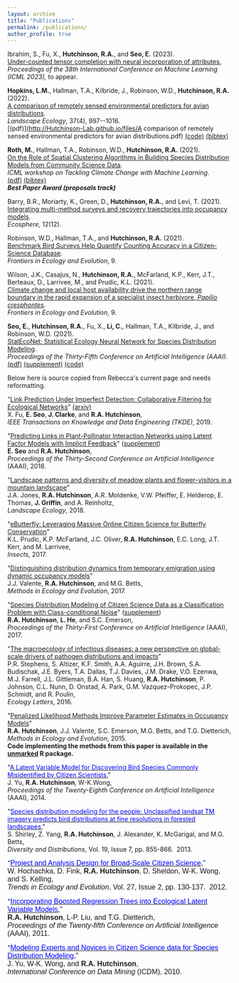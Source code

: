 ```yaml
---
layout: archive
title: "Publications"
permalink: /publications/
author_profile: true
---
```


Ibrahim, S., Fu, X., **Hutchinson, R.A.**, and **Seo, E.** (2023).<br> 
[Under-counted tensor completion with neural incorporation of attributes](https://icml.cc/Conferences/2023),<br> 
*Proceedings of the 38th International Conference on Machine Learning (ICML 2023),* to appear.<br>

**Hopkins, L.M.**, Hallman, T.A., Kilbride, J., Robinson, W.D., **Hutchinson, R.A.** (2022).<br>
[A comparison of remotely sensed environmental predictors for avian distributions](https://link.springer.com/article/10.1007/s10980-022-01406-y). <br>
*Landscape Ecology*, 37(4), 997--1016.<br>
[(pdf)](http://Hutchinson-Lab.github.io/files/A comparison of remotely sensed environmental predictors for avian distributions.pdf) [(code)](https://github.com/Hutchinson-Lab/Comparison-of-RS-Predictors-for-Avian-Distributions) [(bibtex)](http://Hutchinson-Lab.github.io/files/HopkinsEtAl_LE2022.txt) <br>

**Roth, M.**, Hallman, T.A., Robinson, W.D., **Hutchinson, R.A.** (2021).<br> 
[On the Role of Spatial Clustering Algorithms in Building Species Distribution Models from Community Science Data](https://www.climatechange.ai/papers/icml2021/83).<br> 
*ICML workshop on Tackling Climate Change with Machine Learning*.<br>
[(pdf)](http://Hutchinson-Lab.github.io/files/ICML_CCAI_Proposal_RothEtAl_2021.pdf) [(bibtex)](http://Hutchinson-Lab.github.io/files/ICML_CCAI_Proposal_RothEtAl_2021.txt)<br>
***Best Paper Award (proposals track)***<br> 
 
Barry, B.R., Moriarty, K., Green, D., **Hutchinson, R.A.**, and Levi, T. (2021).<br> 
[Integrating multi-method surveys and recovery trajectories into occupancy models](https://esajournals.onlinelibrary.wiley.com/doi/10.1002/ecs2.3886).<br> 
*Ecosphere*, 12(12).<br>

Robinson, W.D., Hallman, T.A., and **Hutchinson, R.A.** (2021).<br> 
[Benchmark Bird Surveys Help Quantify Counting Accuracy in a Citizen-Science Database](https://www.frontiersin.org/articles/10.3389/fevo.2021.568278/full).<br> 
*Frontiers in Ecology and Evolution*, 9. <br>

Wilson, J.K., Casajus, N., **Hutchinson, R.A.**, McFarland, K.P., Kerr, J.T., Berteaux, D., Larrivee, M., and Prudic, K.L. (2021).<br> 
[Climate change and local host availability drive the northern range boundary in the rapid expansion of a specialist insect herbivore, <i>Papilio cresphontes</i>](https://www.frontiersin.org/articles/10.3389/fevo.2021.579230/full).<br> 
*Frontiers in Ecology and Evolution*, 9. <br>

**Seo, E.**, **Hutchinson, R.A.**, Fu, X., **Li, C.**, Hallman, T.A., Kilbride, J., and Robinson, W.D. (2021).<br> 
[StatEcoNet: Statistical Ecology Neural Network for Species Distribution Modeling](https://ojs.aaai.org/index.php/AAAI/article/view/16129).<br>
*Proceedings of the Thirty-Fifth Conference on Artificial Intelligence (AAAI)*.<br> 
[(pdf)](../files/Seo_AAAI_2021.pdf) [(supplement)](../files/AAAI21_Supplement.pdf) [(code)](https://github.com/Hutchinson-Lab/StatEcoNet-AAAI21)

Below here is source copied from Rebecca's current page and needs reformatting.
  
  "<a
 href="https://ieeexplore.ieee.org/abstract/document/8943390">Link Prediction Under Imperfect Detection: Collaborative Filtering for Ecological Networks</a>" <a href="https://arxiv.org/abs/1910.03659">(arxiv)</a><br>
  X. Fu, **E. Seo**, **J. Clarke**, and <b>R.A. Hutchinson</b>,<br>
  <i>IEEE Transactions on Knowledge and Data Engineering (TKDE)</i>, 2019. 
  
  "<a href="papers/Seo.Hutchinson.2018.pdf">Predicting Links in Plant-Pollinator Interaction Networks using Latent Factor Models with Implicit Feedback</a>" (<a href="papers/Seo-Hutchinson_supplemental.pdf">supplement</a>) <br>
  **E. Seo** and <b>R.A. Hutchinson</b>,<br>
  <i>Proceedings of the Thirty-Second Conference on Artificial Intelligence</i> (AAAI), 2018. 
  
  "<a
 href="https://link.springer.com/article/10.1007/s10980-018-0740-y">Landscape patterns and diversity of meadow plants and flower-visitors in a mountain landscape</a>" <br>
  J.A. Jones, <b>R.A. Hutchinson</b>, A.R. Moldenke, V.W. Pfeiffer, E. Helderop, E. Thomas, **J. Griffin**, and A. Reinholtz,<br>
  <i>Landscape Ecology</i>, 2018.
  
  "<a
 href="http://www.mdpi.com/2075-4450/8/2/53">eButterfly: Leveraging Massive Online Citizen Science for Butterfly Conservation</a>" <br>
  K.L. Prudic, K.P. McFarland, J.C. Oliver, <b>R.A. Hutchinson</b>, E.C. Long, J.T. Kerr, and M. Larrivee,<br>
  <i>Insects</i>, 2017.
  
  "<a
 href="http://onlinelibrary.wiley.com/doi/10.1111/2041-210X.12840/abstract">Distinguishing distribution dynamics from temporary emigration using dynamic occupancy models</a>" <br>
  J.J. Valente, <b>R.A. Hutchinson</b>, and M.G. Betts,<br>
  <i>Methods
  in Ecology and Evolution</i>, 2017.
  
  "<a href="http://onlinelibrary.wiley.com/doi/10.1111/ddi.12093/abstract"><span style="color:
 blue;"></span></a><a href="papers/Hutchinson_AAAI_2017.pdf">Species Distribution Modeling of Citizen Science Data as a Classification Problem with Class-conditional Noise</a>" (<a href="papers/Hutchinson_AAAI_2017_supplement.pdf">supplement</a>) <br> 
  <b>R.A. Hutchinson</b>, **L. He**, and S.C. Emerson,<br>
  <i>Proceedings of the Thirty-First Conference on Artificial
  Intelligence</i>
  (AAAI), 2017.
  
  "<a href="http://onlinelibrary.wiley.com/doi/10.1111/ddi.12093/abstract"><span
 style="color: blue;"></span></a><a
				    href="http://onlinelibrary.wiley.com/doi/10.1111/ele.12644/abstract">The macroecology of infectious diseases: a new perspective on global-scale drivers of pathogen distributions and impacts</a>" <br>
  P.R. Stephens, S. Altizer, K.F. Smith, A.A. Aguirre, J.H. Brown, S.A. Budischak, J.E. Byers, T.A. Dallas, T.J. Davies, J.M. Drake, V.O. Ezenwa, M.J. Farrell, J.L. Gittleman, B.A. Han, S. Huang, <b>R.A. Hutchinson</b>, P. Johnson, C.L. Nunn, D. Onstad, A. Park, G.M. Vazquez-Prokopec, J.P. Schmidt, and R. Poulin,<br>
<i><span style="font-style: italic;"><span style="font-style: italic;"></span></span>Ecology Letters</i>, 2016.

"<a href="http://onlinelibrary.wiley.com/doi/10.1111/ddi.12093/abstract"><span
 style="color: blue;"></span></a><a
 href="http://onlinelibrary.wiley.com/doi/10.1111/2041-210X.12368/abstract">Penalized Likelihood Methods Improve Parameter Estimates in Occupancy Models</a>" <br>
<b>R.A. Hutchinson</b>, J.J. Valente, S.C. Emerson, M.G. Betts, and
T.G. Dietterich,<br>
<i><span style="font-style: italic;"><span style="font-style: italic;"></span></span>Methods
in Ecology and Evolution</i>, 2015. <br>
**Code implementing the methods from this paper is available in the <a href="https://cran.r-project.org/web/packages/unmarked/index.html">unmarked</a> R package.** 

"<a
 href="papers/AAAI2014.MSOD.cameraready.pdf"><span style="color: blue;">A
Latent Variable Model for Discovering Bird Species Commonly Misidentified by Citizen Scientists</span></a>," <br>
J. Yu, <b>R.A. Hutchinson</b>, W-K.Wong, <br>
<i>Proceedings of the Twenty-Eighth Conference on Artificial
Intelligence</i>
(AAAI), 2014.


"<a href="http://onlinelibrary.wiley.com/doi/10.1111/ddi.12093/abstract"><span
 style="color: blue;">Species distribution modeling for the people:
Unclassified
landsat TM imagery predicts bird distributions at fine resolutions in
forested
landscapes</span></a>," <br>
S. Shirley, Z. Yang, <b>R.A. Hutchinson</b>, J. Alexander, K.
McGarigal, and
M.G. Betts, <br>
<i>Diversity and Distributions</i>, Vol. 19, Issue 7, pp. 855-866.
&nbsp;2013.


"</span><span
 style="font-size: 12pt; font-family: &quot;Times New Roman&quot;,&quot;serif&quot;;"><a
 href="http://www.sciencedirect.com/science/article/pii/S0169534711003296"><span
 style="font-family: &quot;Helvetica&quot;,&quot;sans-serif&quot;; color: blue;">Project
and Analysis
Design for Broad-Scale Citizen Science</span></a></span><span
 style="font-size: 12pt; font-family: &quot;Helvetica&quot;,&quot;sans-serif&quot;;">,"
<br>
W. Hochachka, D. Fink, <b>R.A. Hutchinson</b>, D. Sheldon, W-K. Wong,
and S.
Kelling, <i><br>
Trends in Ecology and Evolution</i>,&nbsp;Vol. 27, Issue 2, pp.
130-137.
&nbsp;2012.
  
  
"</span><span
 style="font-size: 12pt; font-family: &quot;Times New Roman&quot;,&quot;serif&quot;;"><a
 href="papers/AAAI11.pdf"><span
 style="font-family: &quot;Helvetica&quot;,&quot;sans-serif&quot;; color: blue;">Incorporating
Boosted Regression Trees
into Ecological Latent Variable Models</span></a></span><span
 style="font-size: 12pt; font-family: &quot;Helvetica&quot;,&quot;sans-serif&quot;;">,"
<b><br>
R.A. Hutchinson</b>, L-P. Liu, and T.G. Dietterich, <i><br>
Proceedings of the Twenty-fifth Conference on Artificial Intelligence</i>
(AAAI), 2011. &nbsp;
  
  
"</span><span
 style="font-size: 12pt; font-family: &quot;Times New Roman&quot;,&quot;serif&quot;;"><a
 href="papers/Yu.Wong.Hutchinson.pdf"><span
 style="font-family: &quot;Helvetica&quot;,&quot;sans-serif&quot;; color: blue;">Modeling
Experts and
Novices in Citizen Science data for Species Distribution Modeling</span></a></span><span
 style="font-size: 12pt; font-family: &quot;Helvetica&quot;,&quot;sans-serif&quot;;">," <br>
J. Yu, W-K. Wong, and <b>R.A. Hutchinson</b>, <i><br>
International Conference on Data Mining</i> (ICDM), 2010.&nbsp;<br>
<br>
